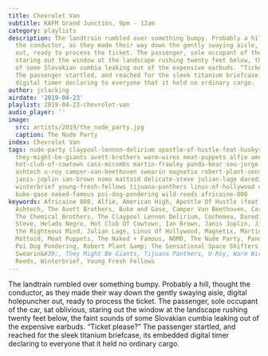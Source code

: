 ```yaml
---
title: Chevrolet Van
subtitle: KAFM Grand Junction, 9pm - 12am
category: playlists
description: The landtrain rumbled over something bumpy. Probably a hill, thought
  the conductor, as they made their way down the gently swaying aisle, digital holepuncher
  out, ready to process the ticket. The passenger, sole occupant of the car, sat oblivious,
  staring out the window at the landscape rushing twenty feet below, the faint sounds
  of some Slovakian cumbia leaking out of the expensive earbuds. “Ticket please?”
  The passenger startled, and reached for the sleek titanium briefcase, its embedded
  digital timer declaring to everyone that it held no ordinary cargo.
author: jclacking
airdate: '2019-04-23'
playlist: 2019-04-23-chevrolet-van
audio_player: ''
image:
  src: artists/2019/the_nude_party.jpg
  caption: The Nude Party
index: Chevrolet Van
tags: nude-party claypool-lennon-delirium apostle-of-hustle-feat-huskys piroshka jim-jones-righteous-mind
  they-might-be-giants avett-brothers warm-wires meat-puppets alfie american-high
  hot-club-of-cowtown cass-mccombs martin-frawley panda-bear seu-jorge helado-negro
  ashtech u-roy camper-van-beethoven swearin magnetix robert-plant-sensational-space-shifters
  janis-joplin ian-brown nomo mattoid delicate-steve julian-lage darediablo cochemea
  winterbrief young-fresh-fellows tijuana-panthers linus-of-hollywood chemical-brothers
  buke-gase naked-famous poi-dog-pondering wild-reeds africaine-808
keywords: Africaine 808, Alfie, American High, Apostle Of Hustle (feat. The Huskys),
  Ashtech, The Avett Brothers, Buke and Gase, Camper Van Beethoven, Cass McCombs,
  The Chemical Brothers, The Claypool Lennon Delirium, Cochemea, Darediablo, Delicate
  Steve, Helado Negro, Hot Club Of Cowtown, Ian Brown, Janis Joplin, Jim Jones and
  the Righteous Mind, Julian Lage, Linus Of Hollywood, Magnetix, Martin Frawley, The
  Mattoid, Meat Puppets, The Naked + Famous, NOMO, The Nude Party, Panda Bear, Piroshka,
  Poi Dog Pondering, Robert Plant &amp; The Sensational Space Shifters, Seu Jorge,
  Swearin&#39;, They Might Be Giants, Tijuana Panthers, U Roy, Warm Wires, The Wild
  Reeds, Winterbrief, Young Fresh Fellows
---
```

The landtrain rumbled over something bumpy. Probably a hill, thought the conductor, as they made their way down the gently swaying aisle, digital holepuncher out, ready to process the ticket. The passenger, sole occupant of the car, sat oblivious, staring out the window at the landscape rushing twenty feet below, the faint sounds of some Slovakian cumbia leaking out of the expensive earbuds. “Ticket please?” The passenger startled, and reached for the sleek titanium briefcase, its embedded digital timer declaring to everyone that it held no ordinary cargo.
